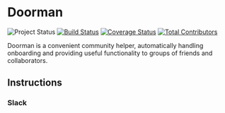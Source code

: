 # Doorman
![Project Status](https://img.shields.io/badge/status-experimental-rainbow.svg?style=flat-square)
[![Build Status](https://img.shields.io/travis/FabricLabs/doorman.svg?branch=master&style=flat-square)](https://travis-ci.org/FabricLabs/doorman)
[![Coverage Status](https://img.shields.io/coveralls/FabricLabs/doorman.svg?style=flat-square)](https://coveralls.io/r/FabricLabs/doorman)
[![Total Contributors](https://img.shields.io/github/contributors/FabricLabs/doorman.svg?style=flat-square)](https://github.com/FabricLabs/doorman/contributors)

Doorman is a convenient community helper, automatically handling onboarding and
providing useful functionality to groups of friends and collaborators.

## Instructions

### Slack
